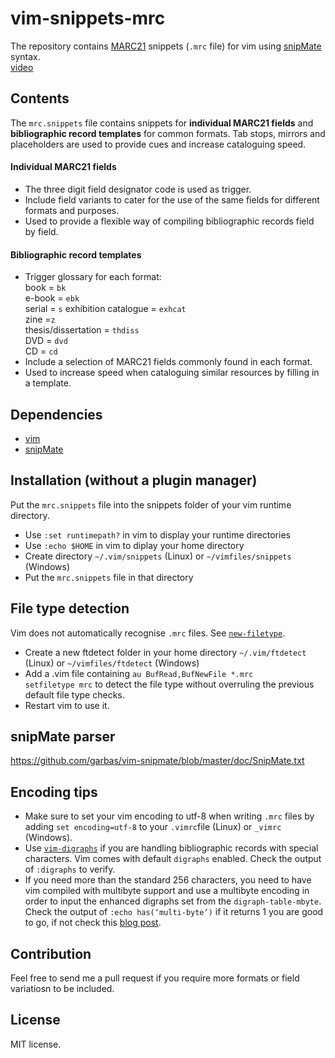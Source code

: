 # vim-snippets-mrc
The repository contains [MARC21](https://en.wikipedia.org/wiki/MARC_standards) snippets (`.mrc` file) for vim using [snipMate](https://github.com/garbas/vim-snipmate) syntax.  
[video](https://asciinema.org/)

## Contents
The `mrc.snippets` file contains snippets for **individual MARC21 fields** and **bibliographic record templates** for common formats. Tab stops, mirrors and placeholders are used to provide cues and increase cataloguing speed.

#### Individual MARC21 fields 
- The three digit field designator code is used as trigger. 
- Include field variants to cater for the use of the same fields for different formats and purposes.
- Used to provide a flexible way of compiling bibliographic records field by field.

#### Bibliographic record templates
- Trigger glossary for each format:  
  book = `bk`  
  e-book = `ebk`  
  serial = `s`
  exhibition catalogue = `exhcat`  
  zine =`z`  
  thesis/dissertation = `thdiss`  
  DVD = `dvd`  
  CD = `cd`  
- Include a selection of MARC21 fields commonly found in each format.
- Used to increase speed when cataloguing similar resources by filling in a template.

## Dependencies
- [vim](https://www.vim.org/)
- [snipMate](https://github.com/garbas/vim-snipmate)

## Installation (without a plugin manager)
Put the `mrc.snippets` file into the snippets folder of your vim runtime directory.

- Use `:set runtimepath?` in vim to display your runtime directories
- Use `:echo $HOME` in vim to diplay your home directory
- Create directory `~/.vim/snippets` (Linux) or `~/vimfiles/snippets` (Windows)
- Put the `mrc.snippets` file in that directory

## File type detection
Vim does not automatically recognise `.mrc` files. See [`new-filetype`](http://vimdoc.sourceforge.net/htmldoc/filetype.html#new-filetype).
- Create a new ftdetect folder in your home directory `~/.vim/ftdetect` (Linux) or `~/vimfiles/ftdetect` (Windows)
- Add a .vim file containing `au BufRead,BufNewFile *.mrc		setfiletype mrc` to detect the file type without overruling the previous default file type checks.
- Restart vim to use it.

## snipMate parser
https://github.com/garbas/vim-snipmate/blob/master/doc/SnipMate.txt

## Encoding tips
- Make sure to set your vim encoding to utf-8 when writing `.mrc` files by adding `set encoding=utf-8` to your `.vimrc`file (Linux) or `_vimrc` (Windows).
- Use [`vim-digraphs`](http://vimdoc.sourceforge.net/htmldoc/digraph.html) if you are handling bibliographic records with special characters. Vim comes with default `digraphs` enabled. Check the output of `:digraphs` to verify.
- If you need more than the standard 256 characters, you need to have vim compiled with multibyte support and use a multibyte encoding in order to input the enhanced digraphs set from the `digraph-table-mbyte`. Check the output of `:echo has(‘multi-byte’)` if it returns 1 you are good to go, if not check this [blog post](http://www.miglenaminkova.com/posts/not-all-punctuation-is-made-equal/).

## Contribution
Feel free to send  me a pull request if you require more formats or field variatiosn to be included.

## License
MIT license.
